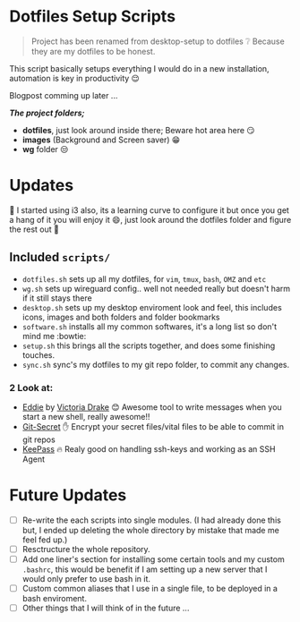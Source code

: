 # Dotfiles Setup Scripts

>Project has been renamed from desktop-setup to dotfiles
>❔ Because they are my dotfiles to be honest.

This script basically setups everything I would do in a new installation, automation is key in productivity :relieved:

Blogpost comming up later ...

**_The project folders;_**

+ **dotfiles**, just look around inside there; Beware hot area here :smirk:
+ **images** (Background and Screen saver) :grin:
+ **wg** folder :unamused:

# Updates

:hatching_chick: I started using i3 also, its a learning curve to configure it but once you get a hang of it you will enjoy it :smile:, just look around the dotfiles folder and figure the rest out :sloth:

## Included `scripts/`
* `dotfiles.sh` sets up all my dotfiles, for `vim`, `tmux`, `bash`, `OMZ` and `etc`
* `wg.sh` sets up wireguard config.. well not needed really but doesn't harm if it still stays there
* `desktop.sh` sets up my desktop enviroment look and feel, this includes icons, images and both folders and folder bookmarks
* `software.sh` installs all my common softwares, it's a long list so don't mind me :bowtie:
* `setup.sh` this brings all the scripts together, and does some finishing touches.
* `sync.sh` sync's my dotfiles to my git repo folder, to commit any changes.


### 2 Look at:
- [Eddie](https://github.com/victoriadrake/eddie-terminal) by [Victoria Drake](https://victoria.dev/)
	:blush: Awesome tool to write messages when you start a new shell, really awesome!!
- [Git-Secret](https://git-secret.io/)
	:raised_hand: Encrypt your secret files/vital files to be able to commit in git repos
- [KeePass](https://keepass.info/)
	:fire: Realy good on handling ssh-keys and working as an SSH Agent
	
# Future Updates

- [ ] Re-write the each scripts into single modules. (I had already done this but, I ended up deleting the whole directory by mistake that made me feel fed up.)
- [ ] Resctructure the whole repository.
- [ ] Add one liner's section for installing some certain tools and my custom `.bashrc`, this would be benefit if I am setting up a new server that I would only prefer to use bash in it.
- [ ] Custom common aliases that I use in a single file, to be deployed in a bash enviroment.
- [ ] Other things that I will think of in the future ...
